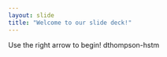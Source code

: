```yaml
---
layout: slide
title: "Welcome to our slide deck!"
---
```


Use the right arrow to begin!
dthompson-hstm
